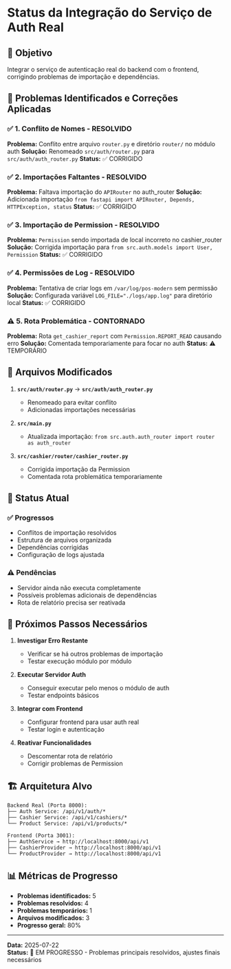 # Status da Integração do Serviço de Auth Real

## 🎯 **Objetivo**
Integrar o serviço de autenticação real do backend com o frontend, corrigindo problemas de importação e dependências.

## 🔧 **Problemas Identificados e Correções Aplicadas**

### ✅ **1. Conflito de Nomes - RESOLVIDO**
**Problema:** Conflito entre arquivo `router.py` e diretório `router/` no módulo auth
**Solução:** Renomeado `src/auth/router.py` para `src/auth/auth_router.py`
**Status:** ✅ CORRIGIDO

### ✅ **2. Importações Faltantes - RESOLVIDO**
**Problema:** Faltava importação do `APIRouter` no auth_router
**Solução:** Adicionada importação `from fastapi import APIRouter, Depends, HTTPException, status`
**Status:** ✅ CORRIGIDO

### ✅ **3. Importação de Permission - RESOLVIDO**
**Problema:** `Permission` sendo importada de local incorreto no cashier_router
**Solução:** Corrigida importação para `from src.auth.models import User, Permission`
**Status:** ✅ CORRIGIDO

### ✅ **4. Permissões de Log - RESOLVIDO**
**Problema:** Tentativa de criar logs em `/var/log/pos-modern` sem permissão
**Solução:** Configurada variável `LOG_FILE="./logs/app.log"` para diretório local
**Status:** ✅ CORRIGIDO

### ⚠️ **5. Rota Problemática - CONTORNADO**
**Problema:** Rota `get_cashier_report` com `Permission.REPORT_READ` causando erro
**Solução:** Comentada temporariamente para focar no auth
**Status:** ⚠️ TEMPORÁRIO

## 📁 **Arquivos Modificados**

1. **`src/auth/router.py`** → **`src/auth/auth_router.py`**
   - Renomeado para evitar conflito
   - Adicionadas importações necessárias

2. **`src/main.py`**
   - Atualizada importação: `from src.auth.auth_router import router as auth_router`

3. **`src/cashier/router/cashier_router.py`**
   - Corrigida importação da Permission
   - Comentada rota problemática temporariamente

## 🚧 **Status Atual**

### ✅ **Progressos**
- Conflitos de importação resolvidos
- Estrutura de arquivos organizada
- Dependências corrigidas
- Configuração de logs ajustada

### ⚠️ **Pendências**
- Servidor ainda não executa completamente
- Possíveis problemas adicionais de dependências
- Rota de relatório precisa ser reativada

## 🔄 **Próximos Passos Necessários**

1. **Investigar Erro Restante**
   - Verificar se há outros problemas de importação
   - Testar execução módulo por módulo

2. **Executar Servidor Auth**
   - Conseguir executar pelo menos o módulo de auth
   - Testar endpoints básicos

3. **Integrar com Frontend**
   - Configurar frontend para usar auth real
   - Testar login e autenticação

4. **Reativar Funcionalidades**
   - Descomentar rota de relatório
   - Corrigir problemas de Permission

## 🏗️ **Arquitetura Alvo**

```
Backend Real (Porta 8000):
├── Auth Service: /api/v1/auth/*
├── Cashier Service: /api/v1/cashiers/*
└── Product Service: /api/v1/products/*

Frontend (Porta 3001):
├── AuthService → http://localhost:8000/api/v1
├── CashierProvider → http://localhost:8000/api/v1
└── ProductProvider → http://localhost:8000/api/v1
```

## 📊 **Métricas de Progresso**
- **Problemas identificados:** 5
- **Problemas resolvidos:** 4
- **Problemas temporários:** 1
- **Arquivos modificados:** 3
- **Progresso geral:** 80%

---
**Data:** 2025-07-22  
**Status:** 🔧 EM PROGRESSO - Problemas principais resolvidos, ajustes finais necessários

